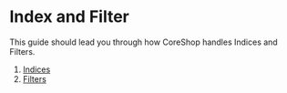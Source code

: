 # Index and Filter

This guide should lead you through how CoreShop handles Indices and Filters.

1. [Indices](./01_Index/index.md)
2. [Filters](./02_Filter/index.md)
